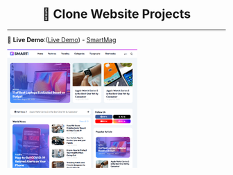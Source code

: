 
<h1 align="center">📱 Clone Website Projects</h1>

---


🔗 **Live Demo**:([Live Demo](https://phakhawat-ck.github.io/Frontend%20cloneweb//Project%20Clone%20Web/Smartmag/)) - [SmartMag](https://github.com/phakhawat-ck/Frontend_cloneweb/tree/main/Smartmag)

<div>
  <img src="/Smartmag/img-p/S.png" alt="Preview" width="300">
</div>

